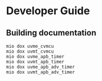 # Developer Guide


## Building documentation
````
mio dox uvme_cvmcu
mio dox uvmt_cvmcu
mio dox uvme_apb_timer
mio dox uvmt_apb_timer
mio dox uvme_apb_adv_timer
mio dox uvmt_apb_adv_timer
````
